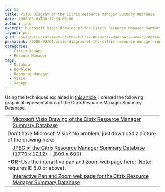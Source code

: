 ```yaml
---
id: 52
title: Visio Diagram of the Citrix Resource Manager Summary Database
date: 2006-03-01T08:17:00-06:00
author: jason
excerpt: Microsoft Visio drawing of the Citrix Resource Manager Summary Database.
layout: post
guid: /post/Visio-Diagram-of-the-Citrix-Resource-Manager-Summary-Database.aspx
permalink: /2006/03/01/visio-diagram-of-the-citrix-resource-manager-summary-database/
categories:
  - Citrix XenApp
  - Resouce Manager
tags:
  - Database
  - Download
  - Resource Manager
  - Visio
  - XenApp
---
```

Using the techniques explained in <a title="Using Microsoft Visio to Reverse Engineer a Database" href="http://www.jasonconger.com/wordpress/post/using-microsoft-visio-to-reverse-engineer-a-database/">this article</a>, I created the following graphical representations of the Citrix Resource Manager Summary Database.
<table border="0">
<tbody>
<tr>
<td valign="middle"><img src="http://www.jasonconger.com/images/visio.gif" alt="" /></td>
<td valign="middle"><a title="Microsoft Visio Drawing of the Citrix Resource Manager Summary Database" href="http://www.jasonconger.com/wordpress/wp-content/uploads/2006/03/JasonConger.com-Resource-Manager-Summary-Database.zip">Microsoft Visio Drawing of the Citrix Resource Manager Summary Database</a><a href="http://www.jasonconger.com/downloads/2009/4/JasonConger.com - Resource Manager Summary Database.vsd"></a></td>
</tr>
<tr>
<td colspan="2" valign="middle">Don't have Microsoft Visio? No problem, just download a picture of the drawing here:</td>
</tr>
<tr>
<td align="right" valign="middle"><img src="http://www.jasonconger.com/images/gif.gif" alt="" /></td>
<td valign="middle"><a href="http://www.jasonconger.com/downloads/2009/4/Resource Manager Summary Database.jpg">JPEG of the Citrix Resource Manager Summary Database (1770 x 1212)</a> - <a href="http://www.jasonconger.com/downloads/2009/4/Resource Manager Summary Database 800x600.jpg">(800 x 600)</a></td>
</tr>
<tr>
<td colspan="2" valign="middle"><strong>
-OR-</strong>Use the interactive pan and zoom web page here: (Note: requires IE 5.0 or above).</td>
</tr>
<tr>
<td align="right" valign="middle"><img src="http://www.jasonconger.com/images/ie.gif" alt="" /></td>
<td valign="middle"><a href="http://www.jasonconger.com/RMSDB.htm" target="_blank">Interactive Pan and Zoom web page for the Citrix Resource Manager Summary Database</a></td>
</tr>
</tbody>
</table>